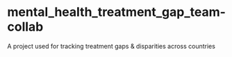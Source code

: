 # mental_health_treatment_gap_team-collab
A project used for tracking treatment gaps &amp; disparities across countries
